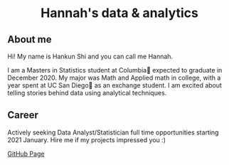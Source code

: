 <center>
  <h1> Hannah's data & analytics </h1>
</center>

<h2> About me </h2>
Hi! My name is Hankun Shi and you can call me Hannah. 

I am a Masters in Statistics student at Columbia🦁 expected to graduate in December 2020. My major was Math and Applied math in college, with a year spent at UC San Diego🔱 as an exchange student. I am excited about telling stories behind data using analytical techniques.

<h2> Career </h2>
Actively seeking Data Analyst/Statistician full time opportunities starting 2021 January. Hire me if my projects impressed you :)

<a href = "https://hankunshi.github.io/Hannahs_data_world/"> GitHub Page </a>
